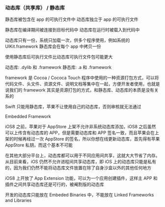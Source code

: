 ### 动态库（共享库） / 静态库

静态库被包含在 app 的可执行文件中
动态库独立于 app 的可执行文件

静态库在编译期间被连接到目标代码中
动态库在运行时被载入到代码中

动态库只有一份，系统只加载一次，供多个程序使用，例如系统的 UIKit.framework
静态库会在每个 app 中拷贝一份

使用静态库后可执行文件比动态库可执行文件包可能更大

动态库: .dylib 和 .framework
静态库: .a 和 .framework

framework 是 Cocoa / Cococa Touch 程序中使用的一种资源打包方式，可以将代码文件、头文件、资源文件、说明文档等集中在一起，方便开发者使用，也就是说我们的 framework 其实是资源打包的方式，和静态库、动态库的本质是没有关系的

Swift 只能用静态库，苹果不让使用自己的动态库，否则审核就无法通过

Embedded Framework

iOS8 之前，苹果对于 AppStore 上架不允许非系统动态库添加，iOS8 之后虽然可以上传含有动态库的 APP，但是需要动态库和 APP 签名一致，而且苹果会在上架的时候再经过一次 AppStore 的签名，所以你想在线更新动态库，首先得有苹果 AppStore 私钥，而这个基本不可能

在其他大部分平台上，动态库都可以用于不同应用间共享，这就大大节省了内存。从目前来看，iOS 仍然不允许进程间共享动态库，即 iOS 上的动态库只能是私有的，因为我们仍然不能将动态库文件放置在除了自身沙盒以外的其他任何地方

iOS8 上开放了 App Extension 功能，可以为一个应用创建插件，这样主 APP 和插件之间共享动态库还是可行的，被阉割版的动态库

开发的动态库只能放在 Embeded Binaries 中，不能放在 Linked Frameworks and Libraries
